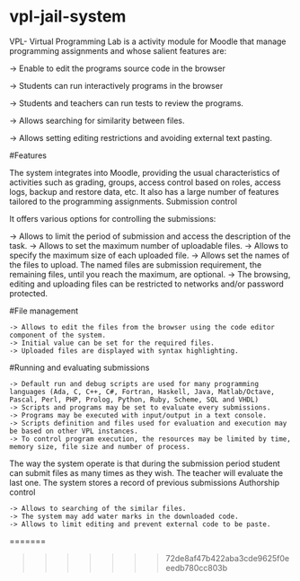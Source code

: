 # vpl-jail-system
VPL- Virtual Programming Lab is a activity module for Moodle that manage programming assignments and whose salient features are:
	
   -> Enable to edit the programs source code in the browser
   
   -> Students can run interactively programs in the browser
   
   -> Students and teachers can run tests to review the programs.
   
   -> Allows searching for similarity between files.
   
   -> Allows setting editing restrictions and avoiding external text pasting.

#Features

The system integrates into Moodle, providing the usual characteristics of activities such as grading, groups, access control based on roles, access logs, backup and restore data, etc. It also has a large number of features tailored to the programming assignments.
Submission control

It offers various options for controlling the submissions:

  ->  Allows to limit the period of submission and access the description of the task.
  ->  Allows to set the maximum number of uploadable files.
  ->  Allows to specify the maximum size of each uploaded file.
  ->  Allows set the names of the files to upload. The named files are submission requirement, the remaining files, until you reach the maximum, are optional.
  ->  The browsing, editing and uploading files can be restricted to networks and/or password protected.

#File management

    -> Allows to edit the files from the browser using the code editor component of the system.
    -> Initial value can be set for the required files.
    -> Uploaded files are displayed with syntax highlighting.

#Running and evaluating submissions

    -> Default run and debug scripts are used for many programming languages (Ada, C, C++, C#, Fortran, Haskell, Java, Matlab/Octave, Pascal, Perl, PHP, Prolog, Python, Ruby, Scheme, SQL and VHDL)
    -> Scripts and programs may be set to evaluate every submissions.
    -> Programs may be executed with input/output in a text console.
    -> Scripts definition and files used for evaluation and execution may be based on other VPL instances.
    -> To control program execution, the resources may be limited by time, memory size, file size and number of process.

The way the system operate is that during the submission period student can submit files as many times as they wish. The teacher will evaluate the last one. The system stores a record of previous submissions
Authorship control

    -> Allows to searching of the similar files.
    -> The system may add water marks in the downloaded code.
    -> Allows to limit editing and prevent external code to be paste.
=======
>>>>>>> 72de8af47b422aba3cde9625f0eeedb780cc803b
